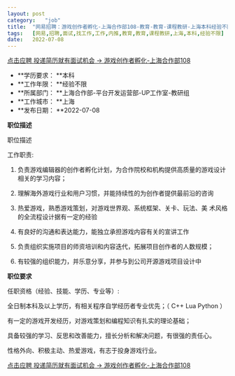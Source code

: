 ```yaml
---
layout:	post
category:	"job"
title:	"网易招聘：游戏创作者孵化-上海合作部108-教育-教育-课程教研-上海本科经验不限"
tags:	[网易,招聘,面试,找工作,工作,内推,教育,教育,课程教研,上海,本科,经验不限]
date:	2022-07-08
---
```


[点击应聘 投递简历就有面试机会 ->  游戏创作者孵化-上海合作部108](http://mobile.bole.netease.com/bole/boleDetail?id=41425&employeeId=346f03c3cda5f04c&key=all)



- **学历要求： **本科
- **工作年限： **经验不限
- **所属部门： **上海合作部-平台开发运营部-UP工作室-教研组
- **工作城市： **上海
- **发布日期： **2022-07-08



**职位描述**

职位描述

工作职责:

1. 负责游戏编辑器的创作者孵化计划，为合作院校和机构提供高质量的游戏设计相关的学习内容；

2. 理解海外游戏行业和用户习惯，并能持续性的为创作者提供最前沿的咨询

3. 热爱游戏，熟悉游戏策划，对游戏世界观、系统框架、关卡、玩法、美 术风格的全流程设计据有一定的经验

4. 有良好的沟通和表达能力，能独立承担游戏内容有关的宣讲工作

5. 负责组织实施项目的师资培训和内容迭代，拓展项目创作者的人数规模；

6. 有较强的组织能力，并乐意分享，并参与到公司开源游戏项目设计中







**职位要求**

任职资格（经验、技能、学历、专业等）:

全日制本科及以上学历，有相关程序自学经历者专业优先；（ C++ Lua Python ）

有一定的游戏开发经历，对游戏策划和编程知识有扎实的理论基础；

具备较强的学习、反思和改善能力，擅长分析和解决问题，有很强的责任心。

性格外向、积极主动、热爱游戏，有志于投身游戏行业。



[点击应聘 投递简历就有面试机会 ->  游戏创作者孵化-上海合作部108](http://mobile.bole.netease.com/bole/boleDetail?id=41425&employeeId=346f03c3cda5f04c&key=all)